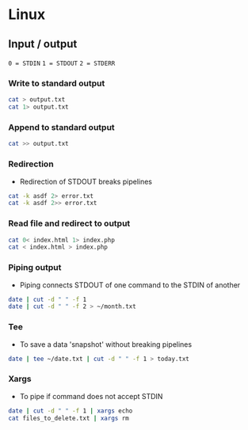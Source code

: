 # Linux

## Input / output
`0 = STDIN`
`1 = STDOUT`
`2 = STDERR`

### Write to standard output
```sh
cat > output.txt
cat 1> output.txt
```

### Append to standard output
```sh
cat >> output.txt
```

### Redirection
- Redirection of STDOUT breaks pipelines
```sh
cat -k asdf 2> error.txt
cat -k asdf 2>> error.txt
```

### Read file and redirect to output
```sh
cat 0< index.html 1> index.php
cat < index.html > index.php
```

### Piping output
- Piping connects STDOUT of one command to the STDIN of another
```sh
date | cut -d " " -f 1
date | cut -d " " -f 2 > ~/month.txt
```

### Tee
- To save a data 'snapshot' without breaking pipelines
```sh
date | tee ~/date.txt | cut -d " " -f 1 > today.txt
```

### Xargs
- To pipe if command does not accept STDIN
```sh
date | cut -d " " -f 1 | xargs echo
cat files_to_delete.txt | xargs rm
```
